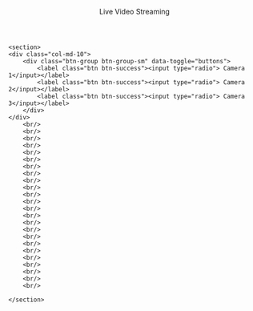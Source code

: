 
<article>
    <header class="col-md-10 col-md-offset-1">
    <p >
        Live Video Streaming</p>
    </header>

    <section>
    <div class="col-md-10">
        <div class="btn-group btn-group-sm" data-toggle="buttons">
            <label class="btn btn-success"><input type="radio"> Camera 1</input></label>
            <label class="btn btn-success"><input type="radio"> Camera 2</input></label>
            <label class="btn btn-success"><input type="radio"> Camera 3</input></label>
        </div>
    </div>
        <br/>
        <br/>
        <br/>
        <br/>
        <br/>
        <br/>
        <br/>
        <br/>
        <br/>
        <br/>
        <br/>
        <br/>
        <br/>
        <br/>
        <br/>
        <br/>
        <br/>
        <br/>
        <br/>
        <br/>
        <br/>
        <br/>
        <br/>
        <br/>

    </section>
</article>


